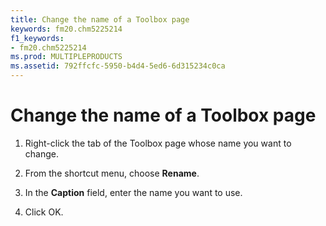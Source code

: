 ```yaml
---
title: Change the name of a Toolbox page
keywords: fm20.chm5225214
f1_keywords:
- fm20.chm5225214
ms.prod: MULTIPLEPRODUCTS
ms.assetid: 792ffcfc-5950-b4d4-5ed6-6d315234c0ca
---
```



# Change the name of a Toolbox page




1. Right-click the tab of the Toolbox page whose name you want to change.
    
2. From the shortcut menu, choose  **Rename**.
    
3. In the  **Caption** field, enter the name you want to use.
    
4. Click OK.
    




